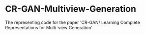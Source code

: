 # CR-GAN-Multiview-Generation

The representing code for the paper 'CR-GAN/ Learning Complete Representations for Multi-view Generation'
